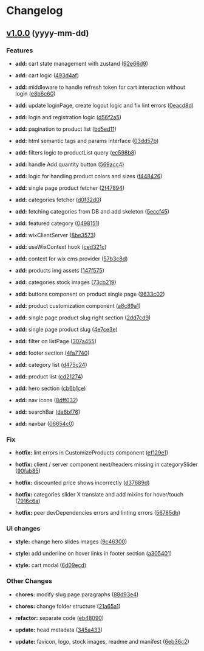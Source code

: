 # Changelog

## [v1.0.0](https://github.com/FedeHide/REPO/releases/tag/v1.0.0) (yyyy-mm-dd)

### Features

* **add:** cart state management with zustand ([92e66d9](https://github.com/FedeHide/attire-ecommerce-app/commit/92e66d98f2609eebedf0d31786196e69ed6b9c7c))

* **add:** cart logic ([493d4af](https://github.com/FedeHide/attire-ecommerce-app/commit/493d4af631f9f7ca531060d8ee0141099ea3e065))

* **add:** middleware to handle refresh token for cart interaction without login ([e8b6c60](https://github.com/FedeHide/attire-ecommerce-app/commit/e8b6c60c0f74d148c81c1f02080506390793ec06))

* **add:** update loginPage, create logout logic and fix lint errors ([0eacd8d](https://github.com/FedeHide/attire-ecommerce-app/commit/0eacd8d819860efc4958612234499070299938f2))

* **add:** login and registration logic ([d56f2a5](https://github.com/FedeHide/attire-ecommerce-app/commit/d56f2a507fcf6c4f49a4edc511a6dae884802caf))

* **add:** pagination to product list ([bd5ed11](https://github.com/FedeHide/attire-ecommerce-app/commit/bd5ed11dd109ba2489972c55760a4ad40a5afcc7))

* **add:** html semantic tags and params interface ([03dd57b](https://github.com/FedeHide/attire-ecommerce-app/commit/03dd57b7136c7b66f573347b49e686803a670b32))

* **add:** filters logic to productList query ([ec598b8](https://github.com/FedeHide/attire-ecommerce-app/commit/ec598b82ab76e091faaefeb5019c9a0ae1f8ba78))

* **add:** handle Add quantity button ([569acc4](https://github.com/FedeHide/attire-ecommerce-app/commit/569acc465021cf8e835f7c10addd47cb2d8feb05))

* **add:** logic for handling product colors and sizes ([f448426](https://github.com/FedeHide/attire-ecommerce-app/commit/f448426e617ed9f3532f16a1bbb186d73fd06256))

* **add:** single page product fetcher ([2f47894](https://github.com/FedeHide/attire-ecommerce-app/commit/2f478947e688eff079e71f36e410c9cab08ca8bd))

* **add:** categories fetcher ([d0f32d0](https://github.com/FedeHide/attire-ecommerce-app/commit/d0f32d0355e732e81780f94eb47cb18ad6d1b352))

* **add:** fetching categories from DB and add skeleton ([5eccf45](https://github.com/FedeHide/attire-ecommerce-app/commit/5eccf45104d9e6513778af6cc221008d89bf4bac))

* **add:** featured category ([0498151](https://github.com/FedeHide/attire-ecommerce-app/commit/0498151902ec5b1aac45956daa6de9f02e9a6ecc))

* **add:** wixClientServer ([8be3573](https://github.com/FedeHide/attire-ecommerce-app/commit/8be3573e3a3c67471be22893d180978157f52fea))

* **add:** useWixContext hook ([ced321c](https://github.com/FedeHide/attire-ecommerce-app/commit/ced321c540968edaff49848861694fd0321e580c))

* **add:** context for wix cms provider ([57b3c8d](https://github.com/FedeHide/attire-ecommerce-app/commit/57b3c8dc833e037a5f90bc4eeaa6db483daeff72))

* **add:** products img assets ([147f575](https://github.com/FedeHide/attire-ecommerce-app/commit/147f57556dee581e036d8b06c6e89a3454291a4f))

* **add:** categories stock images ([73cb219](https://github.com/FedeHide/attire-ecommerce-app/commit/73cb21906897d3f33f1975e96dad65118f22d14a))

* **add:** buttons component on product single page ([9633c02](https://github.com/FedeHide/attire-ecommerce-app/commit/9633c028dfac9bf6873059547b8e5002e316b7d0))

* **add:** product customization component ([a8c89a1](https://github.com/FedeHide/attire-ecommerce-app/commit/a8c89a16a5c5d813220e190786ae003817ad808e))

* **add:** single page product slug right section ([2dd7cd9](https://github.com/FedeHide/attire-ecommerce-app/commit/2dd7cd93d252a5c5b35d27b3909a1420e35d8952))

* **add:** single page product slug ([4e7ce3e](https://github.com/FedeHide/attire-ecommerce-app/commit/4e7ce3e9b8aecf98fdc141b1156e60161180d5c8))

* **add:** filter on listPage ([307a455](https://github.com/FedeHide/attire-ecommerce-app/commit/307a4553fc3da51bf46ee650cfaa150e7adb3e3e))

* **add:** footer section ([4fa7740](https://github.com/FedeHide/attire-ecommerce-app/commit/4fa77403274e8f3ad3a36edee61beaeaa1b19abf))

* **add:** category list ([d475c24](https://github.com/FedeHide/attire-ecommerce-app/commit/d475c24f9916acf85d516d7716073354ff80ec28))

* **add:** product list ([cd21274](https://github.com/FedeHide/attire-ecommerce-app/commit/cd21274417951862e92a514244fa427ef0f9be3b))

* **add:** hero section ([cb6b1ce](https://github.com/FedeHide/attire-ecommerce-app/commit/cb6b1cef98207dbad5aa96fe06851a5fa3785c59))

* **add:** nav icons ([8dff032](https://github.com/FedeHide/attire-ecommerce-app/commit/8dff0329112ef8c7e0eca27b32173ae695503b74))

* **add:** searchBar ([da6bf76](https://github.com/FedeHide/attire-ecommerce-app/commit/da6bf7689ce4e8edd94b619ac3aea44edd41ef41))

* **add:** navbar ([06654c0](https://github.com/FedeHide/attire-ecommerce-app/commit/06654c033af1bd81cba5e01047787dd3bd631637))

### Fix

* **hotfix:** lint errors in CustomizeProducts component ([ef129e1](https://github.com/FedeHide/attire-ecommerce-app/commit/ef129e1e2995b5de24492db4bb9131be8ae16125))

* **hotfix:** client / server component next/headers missing in categorySlider ([90fab85](https://github.com/FedeHide/attire-ecommerce-app/commit/90fab8534b3dd903c38342c37e5bf8bdc4903ce8))

* **hotfix:** discounted price shows incorrectly ([d37689d](https://github.com/FedeHide/attire-ecommerce-app/commit/d37689d8a40b958651e98b64691b5f715f89263f))

* **hotfix:** categories slider X translate and add mixins for hover/touch ([7916c6a](https://github.com/FedeHide/attire-ecommerce-app/commit/7916c6acd1427fbaeba637dd7e37942534c85926))

* **hotfix:** peer devDependencies errors and linting errors ([56785db](https://github.com/FedeHide/attire-ecommerce-app/commit/56785db1e3474379b8435eb6270f4565e9fbccc0))

### UI changes

* **style:** change hero slides images ([9c46300](https://github.com/FedeHide/attire-ecommerce-app/commit/9c46300f2ba76e834d2efc8743e04ae515c83f3b))

* **style:** add underline on hover links in footer section ([a305401](https://github.com/FedeHide/attire-ecommerce-app/commit/a3054017317222bd3ef0367b0e199c41c51c45ee))

* **style:** cart modal ([6d09ecd](https://github.com/FedeHide/attire-ecommerce-app/commit/6d09ecd9e95f2e7cb70a3a5069d83bcda802907b))

### Other Changes

* **chores:** modify slug page paragraphs ([88d93e4](https://github.com/FedeHide/attire-ecommerce-app/commit/88d93e4ddfd7d36c1ee3f8edb7b0834115296a09))

* **chores:** change folder structure ([21a65a1](https://github.com/FedeHide/attire-ecommerce-app/commit/21a65a1f3c913bb828f456d6aa2a5924785bf72f))

* **refactor:** separate code ([eb48090](https://github.com/FedeHide/attire-ecommerce-app/commit/eb480907d59c708645b63333f538d171d631f9a2))

* **update:** head metadata ([345a433](https://github.com/FedeHide/attire-ecommerce-app/commit/345a4335626e11d5bca6013a603b5ef184f8f2da))

* **update:** favicon, logo, stock images, readme and manifest ([6eb36c2](https://github.com/FedeHide/attire-ecommerce-app/commit/6eb36c29ca64ec43eacb8b984d045ef739fc00f4))

